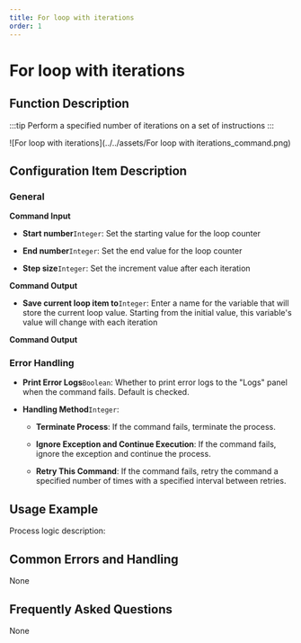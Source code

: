 ```yaml
---
title: For loop with iterations
order: 1
---
```


# For loop with iterations

## Function Description

:::tip 
Perform a specified number of iterations on a set of instructions
:::

![For loop with iterations](../../assets/For loop with iterations_command.png)

## Configuration Item Description

### General

**Command Input**

- **Start number**`Integer`: Set the starting value for the loop counter

- **End number**`Integer`: Set the end value for the loop counter

- **Step size**`Integer`: Set the increment value after each iteration


**Command Output**

- **Save current loop item to**`Integer`: Enter a name for the variable that will store the current loop value. Starting from the initial value, this variable's value will change with each iteration


**Command Output**

### Error Handling

- **Print Error Logs**`Boolean`: Whether to print error logs to the "Logs" panel when the command fails. Default is checked. 

- **Handling Method**`Integer`:

    - **Terminate Process**: If the command fails, terminate the process.

    - **Ignore Exception and Continue Execution**: If the command fails, ignore the exception and continue the process.

    - **Retry This Command**: If the command fails, retry the command a specified number of times with a specified interval between retries.

## Usage Example

Process logic description:

## Common Errors and Handling

None

## Frequently Asked Questions

None

